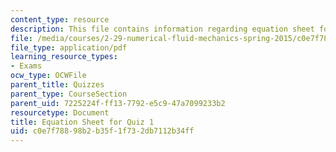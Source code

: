 ```yaml
---
content_type: resource
description: This file contains information regarding equation sheet for quiz 1.
file: /media/courses/2-29-numerical-fluid-mechanics-spring-2015/c0e7f78898b2b35f1f732db7112b34ff_MIT2_29S15_Quiz1_eqn_sheet.pdf
file_type: application/pdf
learning_resource_types:
- Exams
ocw_type: OCWFile
parent_title: Quizzes
parent_type: CourseSection
parent_uid: 7225224f-ff13-7792-e5c9-47a7099233b2
resourcetype: Document
title: Equation Sheet for Quiz 1
uid: c0e7f788-98b2-b35f-1f73-2db7112b34ff
---
```


